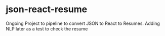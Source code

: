 # json-react-resume
Ongoing Project to pipeline to convert JSON to React to Resumes. Adding NLP later as a test to check the resume
